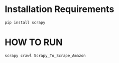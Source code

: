 # Installation Requirements
``` 
pip install scrapy
```

# HOW TO RUN
``` 
scrapy crawl Scrapy_To_Scrape_Amazon
```